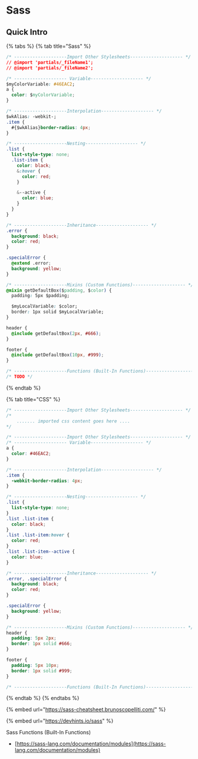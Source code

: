 # Sass

## Quick Intro

{% tabs %}
{% tab title="Sass" %}
```css
/* --------------------Import Other Stylesheets-------------------- */
// @import 'partials/_fileName1';
// @import 'partials/_fileName2';

/* -------------------- Variable-------------------- */
$myColorVariable: #46EAC2;
a {
  color: $myColorVariable;
}

/* --------------------Interpolation-------------------- */
$wkAlias: -webkit-;
.item {
  #{$wkAlias}border-radius: 4px;
}

/* --------------------Nesting-------------------- */
.list {
  list-style-type: none;
  .list-item {
    color: black;
    &:hover {
      color: red;
    }

    &--active {
      color: blue;
    }
  }
}

/* --------------------Inheritance-------------------- */
.error {
  background: black;
  color: red;
}

.specialError {
  @extend .error;
  background: yellow;
}

/* --------------------Mixins (Custom Functions)-------------------- */
@mixin getDefaultBox($padding, $color) {
  padding: 5px $padding;

  $myLocalVariable: $color;
  border: 1px solid $myLocalVariable;
}

header {
  @include getDefaultBox(2px, #666);
}

footer {
  @include getDefaultBox(10px, #999);
}

/* --------------------Functions (Built-In Functions)-------------------- */
/* TODO */

```
{% endtab %}

{% tab title="CSS" %}
```css
/* --------------------Import Other Stylesheets-------------------- */
/*
    ....... imported css content goes here ....
*/

/* --------------------Import Other Stylesheets-------------------- */
/* -------------------- Variable-------------------- */
a {
  color: #46EAC2;
}

/* --------------------Interpolation-------------------- */
.item {
  -webkit-border-radius: 4px;
}

/* --------------------Nesting-------------------- */
.list {
  list-style-type: none;
}
.list .list-item {
  color: black;
}
.list .list-item:hover {
  color: red;
}
.list .list-item--active {
  color: blue;
}

/* --------------------Inheritance-------------------- */
.error, .specialError {
  background: black;
  color: red;
}

.specialError {
  background: yellow;
}

/* --------------------Mixins (Custom Functions)-------------------- */
header {
  padding: 5px 2px;
  border: 1px solid #666;
}

footer {
  padding: 5px 10px;
  border: 1px solid #999;
}

/* --------------------Functions (Built-In Functions)-------------------- */
```
{% endtab %}
{% endtabs %}



{% embed url="https://sass-cheatsheet.brunoscopelliti.com/" %}

{% embed url="https://devhints.io/sass" %}



Sass Functions \(Built-In Functions\)

* [https://sass-lang.com/documentation/modules](https://sass-lang.com/documentation/modules)

